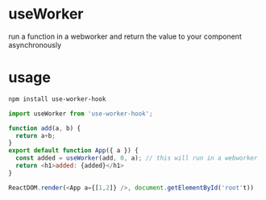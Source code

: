 <h1>useWorker</h1>

run a function in a webworker and return the value to your component asynchronously

<h1> usage </h1>

```bash
npm install use-worker-hook
```

```js
import useWorker from 'use-worker-hook';

function add(a, b) {
  return a+b;
}
export default function App({ a }) {
  const added = useWorker(add, 0, a); // this will run in a webworker
  return <h1>added: {added}</h1>
}

ReactDOM.render(<App a={[1,2]} />, document.getElementById('root't))
```
